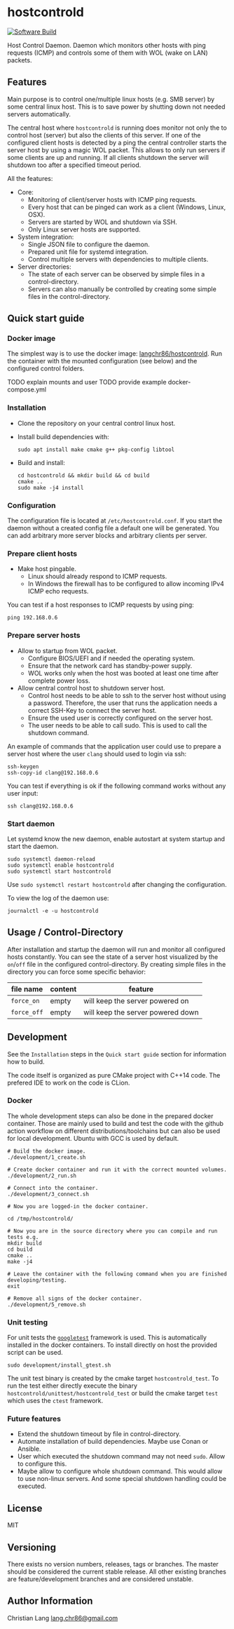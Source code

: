 hostcontrold
============

[![Software Build](https://github.com/langchr86/hostcontrold/workflows/software_build/badge.svg)](https://github.com/langchr86/hostcontrold/actions?query=workflow%3Asoftware_build)

Host Control Daemon.
Daemon which monitors other hosts with ping requests (ICMP)
and controls some of them with WOL (wake on LAN) packets.



Features
--------

Main purpose is to control one/multiple linux hosts (e.g. SMB server) by some central linux host.
This is to save power by shutting down not needed servers automatically.

The central host where `hostcontrold` is running does monitor not only the to control host (server)
but also the clients of this server.
If one of the configured client hosts is detected by a ping
the central controller starts the server host by using a magic WOL packet.
This allows to only run servers if some clients are up and running.
If all clients shutdown the server will shutdown too after a specified timeout period.

All the features:

* Core:
  * Monitoring of client/server hosts with ICMP ping requests.
  * Every host that can be pinged can work as a client (Windows, Linux, OSX).
  * Servers are started by WOL and shutdown via SSH.
  * Only Linux server hosts are supported.
* System integration:
  * Single JSON file to configure the daemon.
  * Prepared unit file for systemd integration.
  * Control multiple servers with dependencies to multiple clients.
* Server directories:
  * The state of each server can be observed by simple files in a control-directory.
  * Servers can also manually be controlled by creating some simple files in the control-directory.



Quick start guide
-----------------

### Docker image

The simplest way is to use the docker image: [langchr86/hostcontrold](https://hub.docker.com/r/langchr86/hostcontrold).
Run the container with the mounted configuration (see below) and the configured control folders.

TODO explain mounts and user
TODO provide example docker-compose.yml


### Installation

* Clone the repository on your central control linux host.
* Install build dependencies with:

  ~~~
  sudo apt install make cmake g++ pkg-config libtool
  ~~~

* Build and install:

  ~~~
  cd hostcontrold && mkdir build && cd build
  cmake ..
  sudo make -j4 install
  ~~~


### Configuration

The configuration file is located at `/etc/hostcontrold.conf`.
If you start the daemon without a created config file a default one will be generated.
You can add arbitrary more server blocks and arbitrary clients per server.


### Prepare client hosts

* Make host pingable.
  * Linux should already respond to ICMP requests.
  * In Windows the firewall has to be configured to allow incoming IPv4 ICMP echo requests.

You can test if a host responses to ICMP requests by using ping:

~~~
ping 192.168.0.6
~~~


### Prepare server hosts

* Allow to startup from WOL packet.
  * Configure BIOS/UEFI and if needed the operating system.
  * Ensure that the network card has standby-power supply.
  * WOL works only when the host was booted at least one time after complete power loss.
* Allow central control host to shutdown server host.
  * Control host needs to be able to ssh to the server host without using a password.
    Therefore, the user that runs the application needs a correct SSH-Key to connect the server host.
  * Ensure the used user is correctly configured on the server host.
  * The user needs to be able to call sudo. This is used to call the shutdown command.

An example of commands that the application user could use to prepare a server host
where the user `clang` should used to login via ssh:

~~~
ssh-keygen
ssh-copy-id clang@192.168.0.6
~~~

You can test if everything is ok if the following command works without any user input:

~~~
ssh clang@192.168.0.6
~~~



### Start daemon

Let systemd know the new daemon, enable autostart at system startup and start the daemon.

~~~
sudo systemctl daemon-reload
sudo systemctl enable hostcontrold
sudo systemctl start hostcontrold
~~~

Use `sudo systemctl restart hostcontrold` after changing the configuration.

To view the log of the daemon use:

~~~
journalctl -e -u hostcontrold
~~~



Usage / Control-Directory
-------------------------

After installation and startup the daemon will run and monitor all configured hosts constantly.
You can see the state of a server host visualized by the `on`/`off` file in the configured control-directory.
By creating simple files in the directory you can force some specific behavior:

| file name      | content      | feature |
| ---------      | -------      | ------- |
| `force_on`     | empty        | will keep the server powered on |
| `force_off`    | empty        | will keep the server powered down |



Development
-----------

See the `Installation` steps in the `Quick start guide` section for information how to build.

The code itself is organized as pure CMake project with C++14 code.
The prefered IDE to work on the code is CLion.


### Docker

The whole development steps can also be done in the prepared docker container.
Those are mainly used to build and test the code with the github action workflow on different distributions/toolchains
but can also be used for local development.
Ubuntu with GCC is used by default.

~~~ {.bash}
# Build the docker image.
./development/1_create.sh

# Create docker container and run it with the correct mounted volumes.
./development/2_run.sh

# Connect into the container.
./development/3_connect.sh

# Now you are logged-in the docker container.

cd /tmp/hostcontrold/

# Now you are in the source directory where you can compile and run tests e.g.
mkdir build
cd build
cmake ..
make -j4

# Leave the container with the following command when you are finished developing/testing.
exit

# Remove all signs of the docker container.
./development/5_remove.sh
~~~


### Unit testing

For unit tests the [`googletest`](https://github.com/google/googletest) framework is used.
This is automatically installed in the docker containers.
To install directly on host the provided script can be used.

~~~
sudo development/install_gtest.sh
~~~

The unit test binary is created by the cmake target `hostcontrold_test`.
To run the test either directly execute the binary `hostcontrold/unittest/hostcontrold_test`
or build the cmake target `test` which uses the `ctest` framework.



### Future features

* Extend the shutdown timeout by file in control-directory.
* Automate installation of build dependencies. Maybe use Conan or Ansible.
* User which executed the shutdown command may not need `sudo`. Allow to configure this.
* Maybe allow to configure whole shutdown command. This would allow to use non-linux servers.
  And some special shutdown handling could be executed.



License
-------

MIT



Versioning
----------

There exists no version numbers, releases, tags or branches.
The master should be considered the current stable release.
All other existing branches are feature/development branches and are considered unstable.



Author Information
------------------

Christian Lang
[lang.chr86@gmail.com](mailto:lang.chr86@gmail.com)
